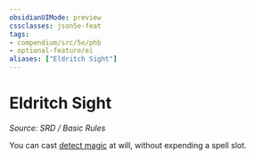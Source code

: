 ```yaml
---
obsidianUIMode: preview
cssclasses: json5e-feat
tags:
- compendium/src/5e/phb
- optional-feature/ei
aliases: ["Eldritch Sight"]
---
```

# Eldritch Sight
*Source: SRD / Basic Rules*  

You can cast [detect magic](compendium/spells/detect-magic.md) at will, without expending a spell slot.